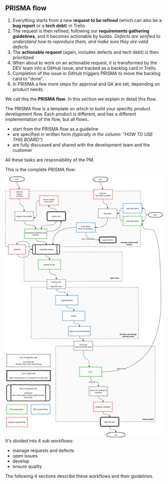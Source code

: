 ## PRISMA flow

1. Everything starts from a new **request to be refined** (which can also be a **bug report** or a **tech debt**) in Trello
2. The request is then refined, following our **requirements gathering guidelines**, and it becomes actionable by buildo. *Defects are verified to understand how to reproduce them, and make sure they are valid defects*
3. The **actionable request** (again, includes defects and tech debt) is then prioritized
4. When about to work on an actionable request, it is transformed by the DEV team into a GitHub issue, and tracked as a backlog card in Trello.
5. Completion of the issue in GitHub triggers PRISMA to move the backlog card to "done".
6. In PRISMA a few more steps for approval and QA are set, depending on product needs.

We call this the **PRISMA flow**. In this section we explain in detail this flow.

The PRISMA flow is a template on which to build your specific product development flow. Each product is different, and has a different implementation of the flow, but all flows..

* start from the PRISMA flow as a guideline
* are specified in written form _(typically in the column: "HOW TO USE THIS BOARD")_
* are fully discussed and shared with the development team and the customer

All these tasks are responsibility of the PM.

This is the complete PRISMA flow:

![](complete_prisma_flow.png)
It's divided into 4 sub workflows:

* manage requests and defects
* open issues
* develop
* ensure quality

The following 4 sections describe these workflows and their guidelines.

